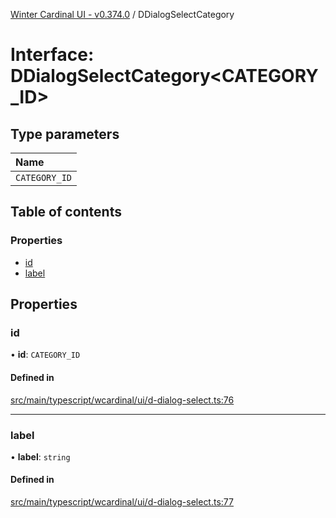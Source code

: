 [Winter Cardinal UI - v0.374.0](../index.md) / DDialogSelectCategory

# Interface: DDialogSelectCategory\<CATEGORY_ID\>

## Type parameters

| Name |
| :------ |
| `CATEGORY_ID` |

## Table of contents

### Properties

- [id](DDialogSelectCategory.md#id)
- [label](DDialogSelectCategory.md#label)

## Properties

### id

• **id**: `CATEGORY_ID`

#### Defined in

[src/main/typescript/wcardinal/ui/d-dialog-select.ts:76](https://github.com/winter-cardinal/winter-cardinal-ui/blob/v0.310.1/src/main/typescript/wcardinal/ui/d-dialog-select.ts#L76)

___

### label

• **label**: `string`

#### Defined in

[src/main/typescript/wcardinal/ui/d-dialog-select.ts:77](https://github.com/winter-cardinal/winter-cardinal-ui/blob/v0.310.1/src/main/typescript/wcardinal/ui/d-dialog-select.ts#L77)

